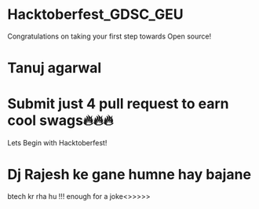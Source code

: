 # Hacktoberfest_GDSC_GEU
Congratulations on taking your first step towards Open source!

Tanuj agarwal
=======

Submit just 4 pull request to earn cool swags🔥🔥🔥
=======
Lets Begin with Hacktoberfest!

Dj Rajesh ke gane humne hay bajane
=======
btech kr rha hu !!! enough for a joke<>>>>>
